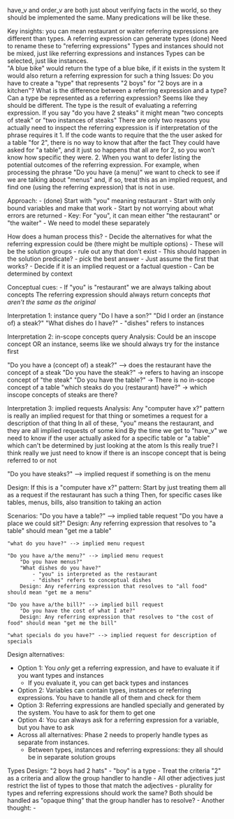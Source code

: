 have_v and order_v are both just about verifying facts in the world, so they should be implemented the same. Many predications will be like these.

Key insights:
    you can mean restaurant or waiter
    referring expressions are different than types. A referring expression can generate types
        (done) Need to rename these to "referring expressions"
    Types and instances should not be mixed, just like referring expressions and instances
    Types can be selected, just like instances.  
        "A blue bike" would return the type of a blue bike, if it exists in the system
        It would also return a referring expression for such a thing
        Issues:
            Do you have to create a "type" that represents "2 boys" for "2 boys are in a kitchen"?
            What is the difference between a referring expression and a type? Can a type be represented as a referring expression?
                Seems like they should be different. The type is the result of evaluating a referring expression.
        If you say "do you have 2 steaks" it might mean "two concepts of steak" or "two instances of steaks"
    There are only two reasons you actually need to inspect the referring expression is if interpretation of the phrase requires it
        1. If the code wants to require that the the user asked for a table "for 2", there is no way to know that after the fact
        They could have asked for "a table", and it just so happens that all are for 2, so you won't know how specific they were.
        2. When you want to defer listing the potential outcomes of the referring expression. For example, when processing the phrase
        "Do you have (a menu)" we want to check to see if we are talking about "menus" and, if so, treat this as an implied request, 
        and find one (using the referring expression) that is not in use.

Approach:
    - (done) Start with "you" meaning restaurant
    - Start with only bound variables and make that work
    - Start by not worrying about what errors are returned
    - Key: For "you", it can mean either "the restaurant" or "the waiter"
        - We need to model these separately

How does a human process this?
    - Decide the alternatives for what the referring expression could be (there might be multiple options)
        - These will be the solution groups
    - rule out any that don't exist
        - This should happen in the solution predicate?
    - pick the best answer
        - Just assume the first that works?
    - Decide if it is an implied request or a factual question
        - Can be determined by context

Conceptual cues:
    - If "you" is "restaurant" we are always talking about concepts
        The referring expression should always return concepts *that aren't the same as the original*

Interpretation 1: instance query
"Do I have a son?"
"Did I order an (instance of) a steak?"
"What dishes do I have?"
    - "dishes" refers to instances

Interpretation 2: in-scope concepts query
Analysis:
    Could be an inscope concept OR an instance, seems like we should always try for the instance first

"Do you have a (concept of) a steak?" --> does the restaurant have the concept of a steak
"Do you have the steak?" -> refers to having an inscope concept of "the steak"
"Do you have the table?" -> There is no in-scope concept of a table
"which steaks do you (restaurant) have?" -> which inscope concepts of steaks are there?

Interpretation 3: implied requests
Analysis:
    Any "computer have x?" pattern is really an implied request for that thing or sometimes a request for a description of that thing 
    In all of these, "you" means the restaurant, and they are all implied requests of some kind
    By the time we get to "have_v" we need to know if the user actually asked for a specific table or "a table" which can't be determined by just looking at the atom
        Is this really true?
        I think really we just need to know if there is an inscope concept that is being referred to or not

"Do you have steaks?" --> implied request if something is on the menu

Design:
    If this is a "computer have x?" pattern:
    Start by just treating them all as a request if the restaurant has such a thing
    Then, for specific cases like tables, menus, bills, also transition to taking an action

Scenarios:
    "Do you have a table?" --> implied table request
        "Do you have a place we could sit?"
        Design: Any referring expression that resolves to "a table" should mean "get me a table"
    
    "what do you have?" --> implied menu request
    
    "Do you have a/the menu?" --> implied menu request
        "Do you have menus?"
        "What dishes do you have?"
            - "you" is interpreted as the restaurant
            - "dishes" refers to conceptual dishes
        Design: Any referring expression that resolves to "all food" should mean "get me a menu"
        
    "Do you have a/the bill?" --> implied bill request
        "Do you have the cost of what I ate?"
        Design: Any referring expression that resolves to "the cost of food" should mean "get me the bill"
    
    "what specials do you have?" --> implied request for description of specials
    
Design alternatives:
- Option 1: You *only* get a referring expression, and have to evaluate it if you want types and instances
  - If you evaluate it, you can get back types and instances
- Option 2: Variables can contain types, instances or referring expressions. You have to handle all of them and check for them
- Option 3: Referring expressions are handled specially and generated by the system.  You have to ask for them to get one
- Option 4: You can always ask for a referring expression for a variable, but you have to ask
- Across all alternatives: Phase 2 needs to properly handle types as separate from instances.
  - Between types, instances and referring expressions: they all should be in separate solution groups

Types Design:
    "2 boys had 2 hats"
    - "boy" is a type
    - Treat the criteria "2" as a criteria and allow the group handler to handle
    - All other adjectives just restrict the list of types to those that match the adjectives
    - plurality for types and referring expressions should work the same?  Both should be handled as "opaque thing" that the group handler has to resolve?
    - Another thought:
        - 
